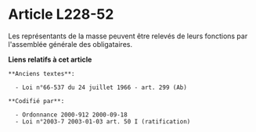 # Article L228-52

Les représentants de la masse peuvent être relevés de leurs fonctions par l'assemblée générale des obligataires.

**Liens relatifs à cet article**

	**Anciens textes**:

	  - Loi n°66-537 du 24 juillet 1966 - art. 299 (Ab)

	**Codifié par**:

	  - Ordonnance 2000-912 2000-09-18
	  - Loi n°2003-7 2003-01-03 art. 50 I (ratification)
